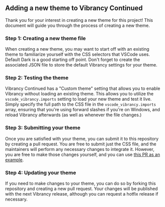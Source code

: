 ## Adding a new theme to Vibrancy Continued

Thank you for your interest in creating a new theme for this project! This document will guide you through the process of creating a new theme.

### Step 1: Creating a new theme file

When creating a new theme, you may want to start off with an existing theme to familiarize yourself with the CSS selectors that VSCode uses. Default Dark is a good starting off point. Don't forget to create the associated JSON file to store the default Vibrancy settings for your theme.

### Step 2: Testing the theme

Vibrancy Continued has a "Custom theme" setting that allows you to enable Vibrancy without loading an existing theme. This allows you to utilize the `vscode_vibrancy.imports` setting to load your new theme and test it live. Simply specify the full path to the CSS file in the `vscode_vibrancy.imports` array, ensuring that you're using forward slashes if you're on Windows, and reload Vibrancy afterwards (as well as whenever the file changes.)

### Step 3: Submitting your theme

Once you are satisfied with your theme, you can submit it to this repository by creating a pull request. You are free to submit just the CSS file, and the maintainers will perform any necessary changes to integrate it. However, you are free to make those changes yourself, and you can use [this PR as an example](https://github.com/illixion/vscode-vibrancy-continued/pull/92/files).

### Step 4: Updating your theme

If you need to make changes to your theme, you can do so by forking this repository and creating a new pull request. Your changes will be published with the next Vibrancy release, although you can request a hotfix release if necessary.